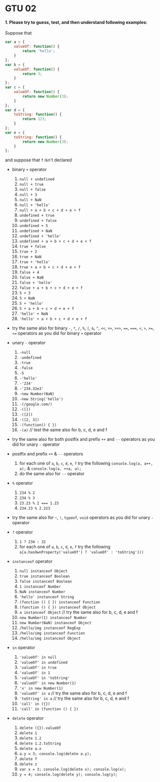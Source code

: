 # GTU 02

#### 1. Please try to guess, test, and then understand following examples:

Suppose that
```javascript
var a = {
    valueOf: function() {
        return 'hello';
    }
};
var b = {
    valueOf: function() {
        return 3;
    }
};
var c = {
    valueOf: function() {
        return new Number(3);
    }
};
var d = {
    toString: function() {
        return 123;
    }
};
var e = {
    toString: function() {
        return new Number(3);
    }
};
```
and suppose that `f` isn't declared

* binary `+` operator
  1. `null + undefined`
  2. `null + true`
  3. `null + false`
  4. `null + 3`
  5. `null + NaN`
  6. `null + 'hello'`
  7. `null + a + b + c + d + e + f`
  8. `undefined + true`
  9. `undefined + false`
  10. `undefined + 5`
  11. `undefined + NaN`
  12. `undefined + 'hello'`
  13. `undefined + a + b + c + d + e + f`
  14. `true + false`
  15. `true + 2`
  16. `true + NaN`
  17. `true + 'hello'`
  18. `true + a + b + c + d + e + f`
  19. `false + 4`
  20. `false + NaN`
  21. `false + 'hello'`
  22. `false + a + b + c + d + e + f`
  23. `5 + 3`
  24. `5 + NaN`
  25. `5 + 'hello'`
  26. `5 + a + b + c + d + e + f`
  27. `'hello' + NaN`
  28. `'hello' + a + b + c + d + e + f`
  
* try the same also for binary `-`, `*`, `/`, `%`, `|`, `&`, `^`, `<<`, `>>`, `>>>`,
 `==`, `===`, `<`, `>`, `>=`, `<=` operators
 as you did for binary `+` operator

* unary `-` operator
  1. `-null`
  2. `-undefined`
  3. `-true`
  4. `-false`
  5. `-5`
  6. `-'hello'`
  7. `-'234'`
  8. `-'234.32e3'`
  9. `-new Number(NaN)`
  10. `-new String('hello')`
  11. `-(/google.com/)`
  12. `-([])`
  13. `-([2])`
  14. `-([2, 3])`
  15. `-(function() { })`
  16. `-(a)` // test the same also for b, c, d, e and f
  
* try the same also for both postfix and prefix `++` and `--` operators
 as you did for unary `-` operator
 
* postfix and prefix `++` & `--` operators
  1. for each one of `a`, `b`, `c`, `d`, `e`, `f` try the following
    `console.log(a, a++, a);` & `console.log(a, ++a, a);`
  2. do the same also for `--` operator
  
* `%` operator
  1. `234 % 2`
  2. `234 % 3`
  3. `23.23 % 2 === 1.23`
  4. `234.23 % 2.223`


* try the same also for `~`, `!`, `typeof`, `void` operators
 as you did for unary `-` operator

* `?` operator
  1. `1 ? 234 : 32`
  2. for each one of `a`, `b`, `c`, `d`, `e`, `f` try the following
    `a[a.hasOwnProperty('valueOf') ? 'valueOf' : 'toString']()`
    
* `instanceof` operator
  1. `null instanceof Object`
  2. `true instanceof Boolean`
  3. `false instanceof Boolean`
  4. `1 instanceof Number`
  5. `NaN instanceof Number`
  6. `'hello' instanceof String`
  7. `(function () { }) instanceof Function`
  8. `(function () { }) instanceof Object`
  9. `a instanceof Object` // try the same also for b, c, d, e and f
  10. `new Number(1) instanceof Number`
  11. `new Number(NaN) instanceof Object`
  12. `/hello/img instanceof RegExp`
  13. `/hello/img instanceof Function`
  14. `/hello/img instanceof Object`
  
* `in` operator
  1. `'valueOf' in null`
  2. `'valueOf' in undefined`
  3. `'valueOf' in true`
  4. `'valueOf' in 1`
  5. `'valueOf' in 'toString'`
  5. `'valueOf' in new Number(1)`
  7. `'x' in new Number(1)`
  8. `'valueOf' in a` // try the same also for b, c, d, e and f
  9. `'toString' in a` // try the same also for b, c, d, e and f
  10. `'call' in ({})`
  11. `'call' in (function () { })`
  
* `delete` operator
  1. `delete ({}).valueOf`
  2. `delete 1`
  3. `delete 1.2`
  4. `delete 1.2.toString`
  5. `delete a.x`
  6. `a.y = 3; console.log(delete a.y);`
  7. `delete f`
  8. `delete z`
  9. `var x = 3; console.log(delete x); console.log(x);`
  10. `y = 4; console.log(delete y); console.log(y);`




